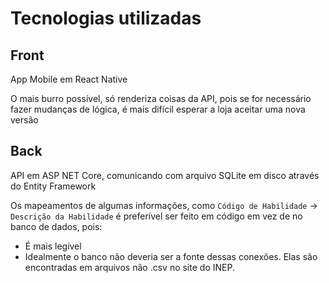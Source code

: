 # Tecnologias utilizadas

## Front
App Mobile em React Native

O mais burro possível, só renderiza coisas da API, pois se for necessário fazer mudanças de lógica, é mais difícil esperar a loja aceitar uma nova versão

## Back
API em ASP NET Core, comunicando com arquivo SQLite em disco através do Entity Framework

Os mapeamentos de algumas informações, como `Código de Habilidade` &rarr; `Descrição da Habilidade` é preferível ser feito em código em vez de no banco de dados, pois:
- É mais legível
- Idealmente o banco não deveria ser a fonte dessas conexões. Elas são encontradas em arquivos não .csv no site do INEP. 


